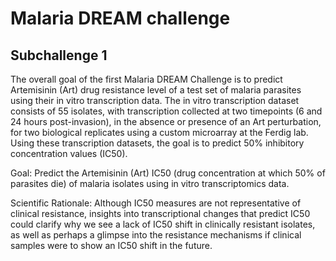 # Malaria DREAM challenge
## Subchallenge 1
The overall goal of the first Malaria DREAM Challenge is to predict Artemisinin (Art) drug resistance level of a test set of malaria parasites using their in vitro transcription data. The in vitro transcription dataset consists of 55 isolates, with transcription collected at two timepoints (6 and 24 hours post-invasion), in the absence or presence of an Art perturbation, for two biological replicates using a custom microarray at the Ferdig lab. Using these transcription datasets, the goal is to predict 50% inhibitory concentration values (IC50).

Goal: Predict the Artemisinin (Art) IC50 (drug concentration at which 50% of parasites die) of malaria isolates using in vitro transcriptomics data.

Scientific Rationale: Although IC50 measures are not representative of clinical resistance, insights into transcriptional changes that predict IC50 could clarify why we see a lack of IC50 shift in clinically resistant isolates, as well as perhaps a glimpse into the resistance mechanisms if clinical samples were to show an IC50 shift in the future.
